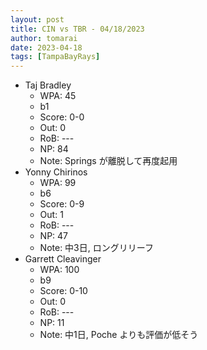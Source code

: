 ```yaml
---
layout: post
title: CIN vs TBR - 04/18/2023
author: tomarai
date: 2023-04-18
tags: [TampaBayRays]
---
```


* Taj Bradley
	- WPA: 45
	- b1
	- Score: 0-0
	- Out: 0
	- RoB: ---
	- NP: 84
	- Note: Springs が離脱して再度起用
* Yonny Chirinos
	- WPA: 99
	- b6
	- Score: 0-9
	- Out: 1
	- RoB: ---
	- NP: 47
	- Note: 中3日, ロングリリーフ
* Garrett Cleavinger
	- WPA: 100
	- b9
	- Score: 0-10
	- Out: 0
	- RoB: ---
	- NP: 11
	- Note: 中1日, Poche よりも評価が低そう

